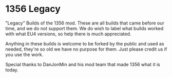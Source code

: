 # 1356 Legacy
"Legacy" Builds of the 1356 mod. These are all builds that came before our time, and we do not support them. We do wish to label what builds worked with what EU4 versions, so help there is much appreciated. 

Anything in these builds is welcome to be forked by the public and used as needed, they're so old we have no purpose for them. Just please credit us if you use the work.

Special thanks to DanJonMin and his mod team that made 1356 what it is today.
